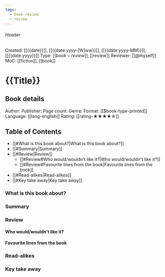 ```yaml
---
tags:
  - book-review
  - review
---
```

###### Header
Created: [[{{date}}]], [[{{date:yyyy-[W]ww}}]], [[{{date:yyyy-MM}}]], [[{{date:yyyy}}]]
Type: [[$book-review]], [[$review]]
Reviewer: [[@myself]]
MoC: [[fiction]], [[book]]
# {{Title}}

## Book details

Author: 
Publisher: 
Page count: 
Genre: 
Format: [[$book-type-printed]]
Language: [[lang-english]]
Rating: [[rating-★★★★☆]]

## Table of Contents

- [[#What is this book about?|What is this book about?]]
- [[#Summary|Summary]]
- [[#Review|Review]]
	- [[#Review#Who would/wouldn't like it?|Who would/wouldn't like it?]]
	- [[#Review#Favourite lines from the book|Favourite lines from the book]]
- [[#Read-alikes|Read-alikes]]
- [[#Key take away|Key take away]]

### What is this book about?



### Summary



### Review


#### Who would/wouldn't like it?


#### Favourite lines from the book


### Read-alikes



### Key take away
